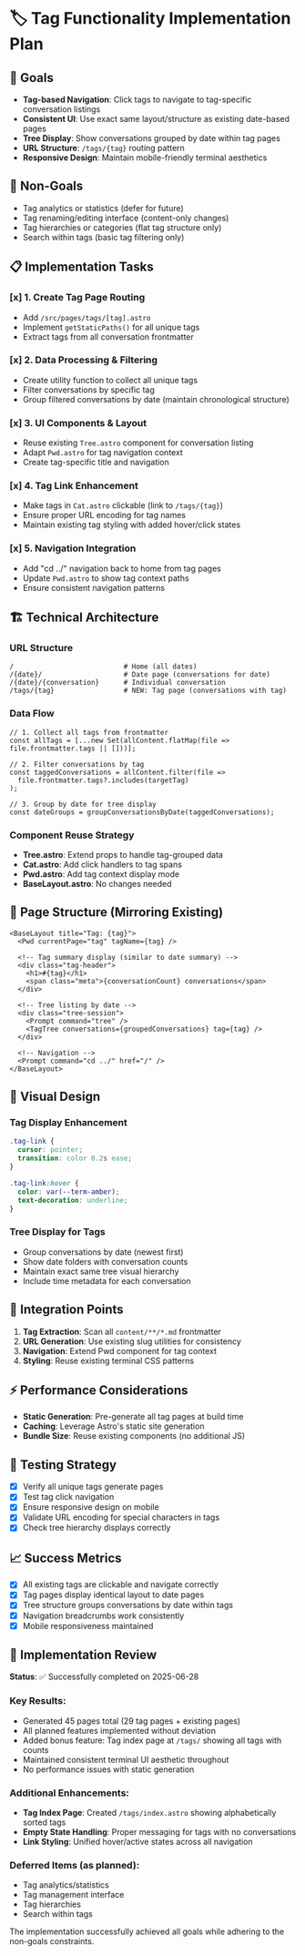 # 🏷️ Tag Functionality Implementation Plan

## 🎯 Goals

- **Tag-based Navigation**: Click tags to navigate to tag-specific conversation listings
- **Consistent UI**: Use exact same layout/structure as existing date-based pages
- **Tree Display**: Show conversations grouped by date within tag pages
- **URL Structure**: `/tags/{tag}` routing pattern
- **Responsive Design**: Maintain mobile-friendly terminal aesthetics

## 🚫 Non-Goals

- Tag analytics or statistics (defer for future)
- Tag renaming/editing interface (content-only changes)
- Tag hierarchies or categories (flat tag structure only)
- Search within tags (basic tag filtering only)

## 📋 Implementation Tasks

### [x] 1. Create Tag Page Routing

- Add `/src/pages/tags/[tag].astro`
- Implement `getStaticPaths()` for all unique tags
- Extract tags from all conversation frontmatter

### [x] 2. Data Processing & Filtering

- Create utility function to collect all unique tags
- Filter conversations by specific tag
- Group filtered conversations by date (maintain chronological structure)

### [x] 3. UI Components & Layout

- Reuse existing `Tree.astro` component for conversation listing
- Adapt `Pwd.astro` for tag navigation context
- Create tag-specific title and navigation

### [x] 4. Tag Link Enhancement

- Make tags in `Cat.astro` clickable (link to `/tags/{tag}`)
- Ensure proper URL encoding for tag names
- Maintain existing tag styling with added hover/click states

### [x] 5. Navigation Integration

- Add "cd ../" navigation back to home from tag pages
- Update `Pwd.astro` to show tag context paths
- Ensure consistent navigation patterns

## 🏗️ Technical Architecture

### URL Structure

```
/                           # Home (all dates)
/{date}/                    # Date page (conversations for date)
/{date}/{conversation}      # Individual conversation
/tags/{tag}                 # NEW: Tag page (conversations with tag)
```

### Data Flow

```astro
// 1. Collect all tags from frontmatter
const allTags = [...new Set(allContent.flatMap(file => file.frontmatter.tags || []))];

// 2. Filter conversations by tag
const taggedConversations = allContent.filter(file =>
  file.frontmatter.tags?.includes(targetTag)
);

// 3. Group by date for tree display
const dateGroups = groupConversationsByDate(taggedConversations);
```

### Component Reuse Strategy

- **Tree.astro**: Extend props to handle tag-grouped data
- **Cat.astro**: Add click handlers to tag spans
- **Pwd.astro**: Add tag context display mode
- **BaseLayout.astro**: No changes needed

## 📱 Page Structure (Mirroring Existing)

```astro
<BaseLayout title="Tag: {tag}">
  <Pwd currentPage="tag" tagName={tag} />

  <!-- Tag summary display (similar to date summary) -->
  <div class="tag-header">
    <h1>#{tag}</h1>
    <span class="meta">{conversationCount} conversations</span>
  </div>

  <!-- Tree listing by date -->
  <div class="tree-session">
    <Prompt command="tree" />
    <TagTree conversations={groupedConversations} tag={tag} />
  </div>

  <!-- Navigation -->
  <Prompt command="cd ../" href="/" />
</BaseLayout>
```

## 🎨 Visual Design

### Tag Display Enhancement

```css
.tag-link {
  cursor: pointer;
  transition: color 0.2s ease;
}

.tag-link:hover {
  color: var(--term-amber);
  text-decoration: underline;
}
```

### Tree Display for Tags

- Group conversations by date (newest first)
- Show date folders with conversation counts
- Maintain exact same tree visual hierarchy
- Include time metadata for each conversation

## 🔄 Integration Points

1. **Tag Extraction**: Scan all `content/**/*.md` frontmatter
2. **URL Generation**: Use existing slug utilities for consistency
3. **Navigation**: Extend Pwd component for tag context
4. **Styling**: Reuse existing terminal CSS patterns

## ⚡ Performance Considerations

- **Static Generation**: Pre-generate all tag pages at build time
- **Caching**: Leverage Astro's static site generation
- **Bundle Size**: Reuse existing components (no additional JS)

## 🧪 Testing Strategy

- [x] Verify all unique tags generate pages
- [x] Test tag click navigation
- [x] Ensure responsive design on mobile
- [x] Validate URL encoding for special characters in tags
- [x] Check tree hierarchy displays correctly

## 📈 Success Metrics

- [x] All existing tags are clickable and navigate correctly
- [x] Tag pages display identical layout to date pages
- [x] Tree structure groups conversations by date within tags
- [x] Navigation breadcrumbs work consistently
- [x] Mobile responsiveness maintained

## 🎉 Implementation Review

**Status**: ✅ Successfully completed on 2025-06-28

### Key Results:

- Generated 45 pages total (29 tag pages + existing pages)
- All planned features implemented without deviation
- Added bonus feature: Tag index page at `/tags/` showing all tags with counts
- Maintained consistent terminal UI aesthetic throughout
- No performance issues with static generation

### Additional Enhancements:

- **Tag Index Page**: Created `/tags/index.astro` showing alphabetically sorted tags
- **Empty State Handling**: Proper messaging for tags with no conversations
- **Link Styling**: Unified hover/active states across all navigation

### Deferred Items (as planned):

- Tag analytics/statistics
- Tag management interface
- Tag hierarchies
- Search within tags

The implementation successfully achieved all goals while adhering to the non-goals constraints.
